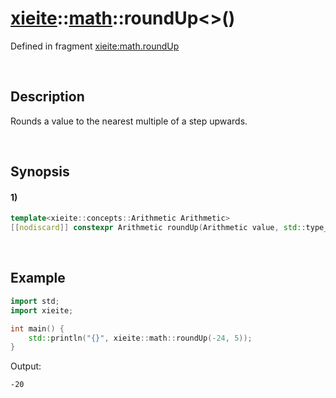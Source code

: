 # [xieite](../../xieite.md)\:\:[math](../../math.md)\:\:roundUp\<\>\(\)
Defined in fragment [xieite:math.roundUp](../../../src/math/round_up.cpp)

&nbsp;

## Description
Rounds a value to the nearest multiple of a step upwards.

&nbsp;

## Synopsis
#### 1)
```cpp
template<xieite::concepts::Arithmetic Arithmetic>
[[nodiscard]] constexpr Arithmetic roundUp(Arithmetic value, std::type_identity_t<Arithmetic> step = 1) noexcept;
```

&nbsp;

## Example
```cpp
import std;
import xieite;

int main() {
    std::println("{}", xieite::math::roundUp(-24, 5));
}
```
Output:
```
-20
```
